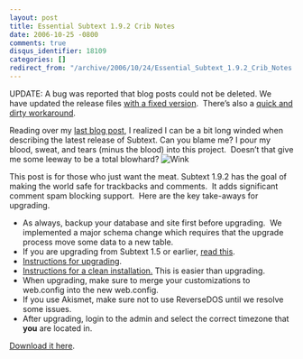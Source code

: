 ```yaml
---
layout: post
title: Essential Subtext 1.9.2 Crib Notes
date: 2006-10-25 -0800
comments: true
disqus_identifier: 18109
categories: []
redirect_from: "/archive/2006/10/24/Essential_Subtext_1.9.2_Crib_Notes.aspx/"
---
```


UPDATE: A bug was reported that blog posts could not be deleted. We
have updated the release files [with a fixed
version](http://haacked.com/archive/2006/10/26/Subtext_1.9.2_Bugfix_Update.aspx "Subtext 1.9.2 Bugfix Update"). 
There’s also a [quick and dirty
workaround](http://haacked.com/archive/2006/10/26/PATCH_Cannot_Delete_Posts_In_Subtext_1.9.2.aspx "Quick and Dirty Workaround").

Reading over my [last blog
post](http://haacked.com/archive/2006/10/25/Subtext_1.9.2_quotShields_Upquot_Edition_Released.aspx "Subtext Shields Up Released!"),
I realized I can be a bit long winded when describing the latest release
of Subtext. Can you blame me? I pour my blood, sweat, and tears (minus
the blood) into this project.  Doesn’t that give me some leeway to be a
total blowhard?
![Wink](http://haacked.com/Images/emotions/smiley-wink.gif)

This post is for those who just want the meat. Subtext 1.9.2 has the
goal of making the world safe for trackbacks and comments.  It adds
significant comment spam blocking support.  Here are the key take-aways
for upgrading.

-   As always, backup your database and site first before upgrading.  We
    implemented a major schema change which requires that the upgrade
    process move some data to a new table.
-   If you are upgrading from Subtext 1.5 or earlier, [read
    this](http://haacked.com/archive/2006/08/31/Important_Note_On_Upgrading_to_Subtext_1.9.aspx "Important note on upgrading to 1.9").
-   [Instructions for
    upgrading](http://subtextproject.com/Home/Docs/Upgrading/tabid/147/Default.aspx "Upgrading Subtext").
-   [Instructions for a clean
    installation.](http://subtextproject.com/Home/Docs/Installation/tabid/111/Default.aspx "Installation")
    This is easier than upgrading.
-   When upgrading, make sure to merge your customizations to web.config
    into the new web.config.
-   If you use Akismet, make sure not to use ReverseDOS until we resolve
    some issues.
-   After upgrading, login to the admin and select the correct timezone
    that **you** are located in.

[Download it
here](https://sourceforge.net/project/showfiles.php?group_id=137896&package_id=181920&release_id=458502 "Download Subtext").

